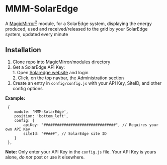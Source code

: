 # MMM-SolarEdge
A [MagicMirror<sup>2</sup>](https://github.com/MichMich/MagicMirror) module, for a SolarEdge system, displaying the energy produced, used and received/released to the grid by your SolarEdge system, updated every minute  

## Installation
  1. Clone repo into MagicMirror/modules directory  
  2. Get a SolarEdge API Key:  
    1. Open [Solaredge website](https://monitoring.solaredge.com) and login  
    2. Click, on the top navbar, the Administration section  
  3. Create an entry in `config/config.js` with your API Key, SiteID, and other config options  

 **Example:**
```
 {
    module: 'MMM-SolarEdge',
	position: 'bottom_left',
	config: {
		apiKey: "################################", // Requires your own API Key
		siteId: "#####", // SolarEdge site ID
	}
 },
```
**Note:** Only enter your API Key in the `config.js` file. Your API Key is yours alone, _do not_ post or use it elsewhere.  
